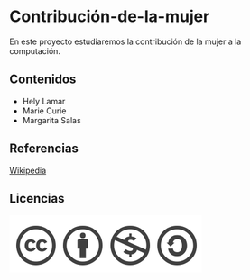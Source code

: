 # Contribución-de-la-mujer
En este proyecto estudiaremos  la contribución de la mujer a la computación.

## Contenidos
- Hely Lamar
- Marie Curie
- Margarita Salas

## Referencias
[Wikipedia](https://es.wikipedia.org/wiki/Hedy_Lamarr)

## Licencias
![image](licencia.PNG)
